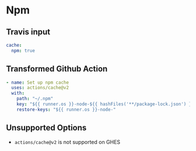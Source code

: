 # Npm

## Travis input

```yaml
cache:
  npm: true
```

## Transformed Github Action

```yaml
- name: Set up npm cache
  uses: actions/cache@v2
  with:
    path: "~/.npm"
    key: "${{ runner.os }}-node-${{ hashFiles('**/package-lock.json') }}"
    restore-keys: "${{ runner.os }}-node-"
```

## Unsupported Options

- `actions/cache@v2` is not supported on GHES
